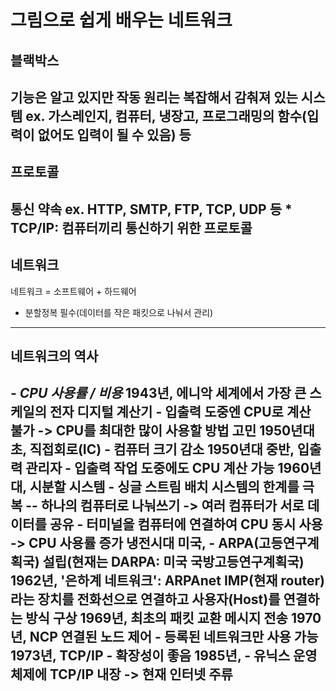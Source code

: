 # 그림으로 쉽게 배우는 네트워크<inflearn>

## 블랙박스
기능은 알고 있지만 작동 원리는 복잡해서 감춰져 있는 시스템
    ex. 가스레인지, 컴퓨터, 냉장고, 프로그래밍의 함수(입력이 없어도 입력이 될 수 있음) 등
---

## 프로토콜 
통신 약속
    ex. HTTP, SMTP, FTP, TCP, UDP 등
    * TCP/IP: 컴퓨터끼리 통신하기 위한 프로토콜
---

## 네트워크    
네트워크 = 소프트웨어 + 하드웨어 
- 분할정복 필수(데이터를 작은 패킷으로 나눠서 관리)
---

## 네트워크의 역사 
*- CPU 사용률 / 비용*
    **1943년, 에니악**
    세계에서 가장 큰 스케일의 전자 디지털 계산기
    - 입출력 도중엔 CPU로 계산 불가 
        -> CPU를 최대한 많이 사용할 방법 고민
    **1950년대 초, 직접회로(IC)**
    - 컴퓨터 크기 감소
    **1950년대 중반, 입출력 관리자**
    - 입출력 작업 도중에도 CPU 계산 가능
    **1960년대, 시분할 시스템**
    - 싱글 스트림 배치 시스템의 한계를 극복
        -- 하나의 컴퓨터로 나눠쓰기 
            -> 여러 컴퓨터가 서로 데이터를 공유
    - 터미널을 컴퓨터에 연결하여 CPU 동시 사용 
        -> CPU 사용률 증가
    **냉전시대 미국,**
    - ARPA(고등연구계획국) 설립(현재는 DARPA: 미국 국방고등연구계획국)
    **1962년, '은하계 네트워크': ARPAnet**
    IMP(현재 router)라는 장치를 전화선으로 연결하고 사용자(Host)를 연결하는 방식 구상
    **1969년,**
    최초의 패킷 교환 메시지 전송
    **1970년, NCP**
    연결된 노드 제어
    - 등록된 네트워크만 사용 가능
    **1973년, TCP/IP**
    - 확장성이 좋음
    **1985년,**
    - 유닉스 운영체제에 TCP/IP 내장
        -> 현재 인터넷 주류
---